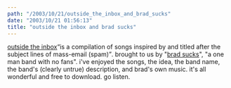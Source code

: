 ```yaml
---
path: "/2003/10/21/outside_the_inbox_and_brad_sucks" 
date: "2003/10/21 01:56:13" 
title: "outside the inbox and brad sucks" 
---
```

<p><a href="http://www.bradsucks.net/?nav=oti">outside the inbox</a><q>is a compilation of songs inspired by and titled after the subject lines of mass-email (spam)</q>. brought to us by "<a href="http://www.bradsucks.net/">brad sucks</a>", "a one man band with no fans". i've enjoyed the songs, the idea, the band name, the band's (clearly untrue) description, and brad's own music. it's all wonderful and free to download. go listen.</p>